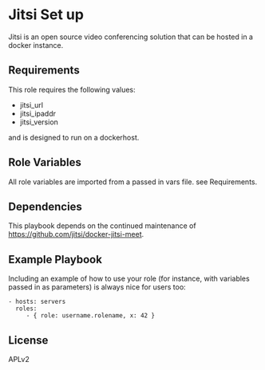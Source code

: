 Jitsi Set up
=========

Jitsi is an open source video conferencing solution that can be hosted in a docker instance.

Requirements
------------

This role requires the following values:
* jitsi_url
* jitsi_ipaddr
* jitsi_version

and is designed to run on a dockerhost.

Role Variables
--------------

All role variables are imported from a passed in vars file. see Requirements.


Dependencies
------------

This playbook depends on the continued maintenance of https://github.com/jitsi/docker-jitsi-meet. 

Example Playbook
----------------

Including an example of how to use your role (for instance, with variables passed in as parameters) is always nice for users too:

    - hosts: servers
      roles:
         - { role: username.rolename, x: 42 }

License
-------

APLv2

